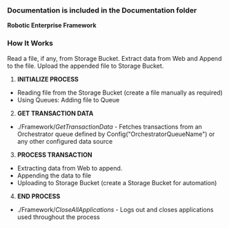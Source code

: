 ### Documentation is included in the Documentation folder ###


**Robotic Enterprise Framework**

### How It Works ###
Read a file, if any, from Storage Bucket. Extract data from Web and Append to the file. Upload the appended file to Storage Bucket.  

1. **INITIALIZE PROCESS**
 + Reading file from the Storage Bucket (create a file manually as required)
 + Using Queues: Adding file to Queue

2. **GET TRANSACTION DATA**
 + ./Framework/*GetTransactionData* - Fetches transactions from an Orchestrator queue defined by Config("OrchestratorQueueName") or any other configured data source

3. **PROCESS TRANSACTION**
 + Extracting data from Web to append.
 + Appending the data to file
 + Uploading to Storage Bucket (create a Storage Bucket for automation)

4. **END PROCESS**
 + ./Framework/*CloseAllApplications* - Logs out and closes applications used throughout the process
